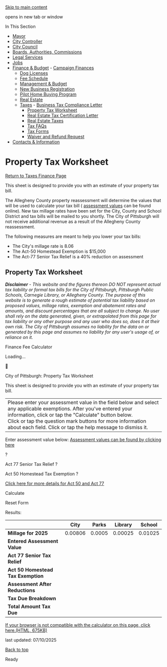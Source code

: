 [Skip to main content](https://www.pittsburghpa.gov/City-Government/Finance-Budget/Taxes/Property-Tax-Worksheet#main-content)

opens in new tab or window

In This Section

- [Mayor](https://www.pittsburghpa.gov/City-Government/Mayor)
- [City Controller](https://www.pittsburghpa.gov/City-Government/City-Controllers-Office)
- [City Council](https://www.pittsburghpa.gov/City-Government/City-Council)
- [Boards, Authorities, Commissions](https://www.pittsburghpa.gov/City-Government/Boards-Authorities-Commissions)
- [Legal Services](https://www.pittsburghpa.gov/City-Government/Legal-Services)
- [Jobs](https://www.pittsburghpa.gov/City-Government/Jobs)
- [Finance & Budget](https://www.pittsburghpa.gov/City-Government/Finance-Budget)  - [Campaign Finances](https://www.pittsburghpa.gov/City-Government/Finance-Budget/Campaign-Finances)
  - [Dog Licenses](https://www.pittsburghpa.gov/City-Government/Finance-Budget/Dog-Licenses)
  - [Fee Schedule](https://www.pittsburghpa.gov/City-Government/Finance-Budget/Finance-Fee-Schedule)
  - [Management & Budget](https://www.pittsburghpa.gov/City-Government/Finance-Budget/Management-Budget)
  - [New Business Registration](https://www.pittsburghpa.gov/City-Government/Finance-Budget/New-Business-Registration)
  - [Pilot Home Buying Program](https://www.pittsburghpa.gov/City-Government/Finance-Budget/Pilot-Home-Buying-Program)
  - [Real Estate](https://www.pittsburghpa.gov/City-Government/Finance-Budget/Real-Estate)
  - [Taxes](https://www.pittsburghpa.gov/City-Government/Finance-Budget/Taxes)    - [Business Tax Compliance Letter](https://www.pittsburghpa.gov/City-Government/Finance-Budget/Taxes/Business-Tax-Compliance-Letter)
    - [Property Tax Worksheet](https://www.pittsburghpa.gov/City-Government/Finance-Budget/Taxes/Property-Tax-Worksheet)
    - [Real Estate Tax Certification Letter](https://www.pittsburghpa.gov/City-Government/Finance-Budget/Taxes/Real-Estate-Tax-Certification-Letter)
    - [Real Estate Taxes](https://www.pittsburghpa.gov/City-Government/Finance-Budget/Taxes/Real-Estate-Taxes)
    - [Tax FAQs](https://www.pittsburghpa.gov/City-Government/Finance-Budget/Taxes/Tax-FAQs)
    - [Tax Forms](https://www.pittsburghpa.gov/City-Government/Finance-Budget/Taxes/Tax-Forms)
    - [Waiver and Refund Request](https://www.pittsburghpa.gov/City-Government/Finance-Budget/Taxes/Waiver-and-Refund-Request)
- [Contacts & Information](https://www.pittsburghpa.gov/City-Government/Contacts-Information)

# Property Tax Worksheet

[Return to Taxes Finance Page](https://www.pittsburghpa.gov/City-Government/Finance-Budget/Taxes)

This sheet is designed to provide you with an estimate of your property tax bill.

The Allegheny County property reassessment will determine the values that will be used to calculate your tax bill ( [assessment values](https://www2.alleghenycounty.us/RealEstate/Search.aspx) can be found online). New tax millage rates have been set for the City, County and School District and tax bills will be mailed to you shortly. The City of Pittsburgh will not receive additional revenue as a result of the Allegheny County reassessment.

The following measures are meant to help you lower your tax bills:

- The City's millage rate is 8.06
- The Act-50 Homestead Exemption is $15,000
- The Act-77 Senior Tax Relief is a 40% reduction on assessment

## Property Tax Worksheet

**_Disclaimer_** _\- This website and the figures thereon DO NOT represent actual tax liability or formal tax bills for the City of Pittsburgh, Pittsburgh Public Schools, Carnegie Library, or Allegheny County. The purpose of this website is to generate a rough estimate of potential tax liability based on proposed values, millage rates, exemption and abatement rates and amounts, and discount percentages that are all subject to change. No user shall rely on the data generated, given, or extrapolated from this page for tax liability or any other purpose and any user who does so, does it at their own risk. The City of Pittsburgh assumes no liability for the data on or generated by this page and assumes no liability for any user's usage of, or reliance on it._

Finance Fee Calculator

Loading…



City of Pittsburgh: Property Tax Worksheet

This sheet is designed to provide you with an estimate of your property tax bill.

|     |
| --- |
| Please enter your assessment value in the field below and select any applicable exemptions. After you've entered your information, click or tap the "Calculate" button below.<br>Click or tap the question mark buttons for more information about each field. Click or tap the help message to dismiss it. |

Enter assessment value below: [Assessment values can be found by clicking here](https://realestate.alleghenycounty.us/search)

?

Act 77 Senior Tax Relief
?

Act 50 Homestead Tax Exemption
?

[Click here for more details for Act 50 and Act 77](https://www.alleghenycounty.us/Services/Property-Assessments-and-Real-Estate/Tax-Abatements-and-Exemptions)

Calculate

Reset Form

Results:

|  | City | Parks | Library | School |
| --- | --- | --- | --- | --- |
| **Millage for 2025** | 0.00806 | 0.0005 | 0.00025 | 0.01025 |
| **Entered Assessment Value** |  |  |  |  |
| **Act 77 Senior Tax Relief** |  |  |  |  |
| **Act 50 Homestead Tax Exemption** |  |  |  |  |
| **Assessment After Reductions** |  |  |  |  |
| **Tax Due Breakdown** |  |  |  |  |
| **Total Amount Tax Due** |  |

[If your browser is not compatible with the calculator on this page, click here.(HTML, 675KB)](https://www.pittsburghpa.gov/files/assets/city/v/3/finance/documents/finance-fee-calculator-01.31.25.html "Finance-Property-Tax-Worksheet-1-10-2025.html")

last updated: 07/10/2025

[Back to top](https://www.pittsburghpa.gov/City-Government/Finance-Budget/Taxes/Property-Tax-Worksheet#body-top)

Ready
